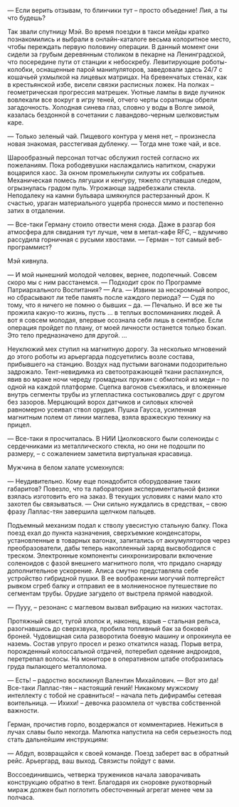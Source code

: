 — Если верить отзывам, то блинчики тут – просто объедение! Лия, а ты что будешь? 

Так звали спутницу Мэй. Во время поездки в такси мейды кратко познакомились и выбрали в онлайн-каталоге весьма колоритное место, чтобы переждать первую половину операции. В данный момент они сидели за грубым деревянным столиком в пекарне на Ленинградской, что посередине пути от станции к небоскребу. Левитирующие роботы-колобки, оснащенные парой манипуляторов, заведовали здесь 24/7 с кошачьей ухмылкой на лицевых матрицах. На бревенчатых стенах, как в крестьянской избе, висели связки расписных ложек. На полках – геометрическая прогрессия матрешек. Уютные лампы в виде лучинок вовлекали все вокруг в игру теней, отчего черты соратницы обрели загадочность. Холодная синева глаз, словно у воды в Волге зимой, казалась бездонной в сочетании с лавандово-черным шелковистым каре.

— Только зеленый чай. Пищевого контура у меня нет, – произнесла новая знакомая, расстегивая дубленку.
— Тогда мне тоже чай, и все.

Шарообразный персонал тотчас обслужил гостей согласно их пожеланиям. Пока рободевушки наслаждались напитком, снаружи воцарился хаос. За окном промелькнули силуэты их собратьев. Механическая помесь лягушки и кенгуру, тяжело ступавшая следом, огрызнулась градом пуль. Угрожающе задребезжали стекла. Неподалеку на камни бульвара шмякнулся растерзанный дрон. К счастью, ураган материального ущерба пронесся мимо и постепенно затих в отдалении.

— Все-таки Герману стоило отвести меня сюда. Даже в разгар боя атмосфера для свидания тут лучше, чем в метал-кафе RFC, – вдумчиво рассудила горничная с русыми хвостами.
— Герман – тот самый веб-программист?

Мэй кивнула.

— И мой нынешний молодой человек, вернее, подопечный. Совсем скоро мы с ним расстанемся.
— Подходит срок по Программе Патриархального Воспитания?
— Ага.
— Извини за нескромный вопрос, но сбрасывают ли тебе память после каждого периода?
— Судя по тому, что я ничего не помню о бывших – да.
— Печально. И все же ты прожила какую-то жизнь, пусть ... в теплых воспоминаниях людей. А вот я совсем молодая, впервые осознала себя лишь в сентябре. Если операция пройдет по плану, от моей личности останется только бэкап. Это тело предназначено для другой.
...

Неуклюжий мех ступил на магнитную дорогу. За несколько мгновений до этого роботы из арьергарда подсуетились возле состава, прибывшего на станцию. Воздух над пустыми вагонами подозрительно задрожало. Тент-невидимка из светоотражающей ткани распахнулся, явив во мраке ночи череду громадных пружин с обмоткой из меди – по одной на каждой платформе. Сцепка вагонов съежилась, и вложенные внутрь сегменты трубы из углепластика состыковались друг с другом без зазоров. Мерцающий ворох датчиков и силовых ключей равномерно усеивал ствол орудия. Пушка Гаусса, усиленная магнитным полем от линии маглева, взяла вражескую технику на прицел.

— Все-таки я просчиталась. В НИИ Циолковского были соленоиды с сердечниками из металлического стекла, но они не подошли по размеру, – с сожалением заметила виртуальная красавица.

Мужчина в белом халате усмехнулся:

— Неудивительно. Кому еще понадобится оборудование таких габаритов? Повезло, что та лаборатория экспериментальной физики взялась изготовить его на заказ. В текущих условиях с нами мало кто захотел бы связываться.
— Они сильно нуждались в средствах, – свою фразу Лаплас-тян завершила щелчком пальцев.

Подъемный механизм подал к стволу увесистую стальную балку. Пока поезд ехал до пункта назначения, сверхъемкие конденсаторы, установленные в товарных вагонах, запитались от аккумуляторов через преобразователи, дабы теперь накопленный заряд высвободился с треском. Электронные компоненты синхронизировали включение соленоидов с фазой внешнего магнитного поля, что придало снаряду дополнительное ускорение.
Алиса смутно представляла себе устройство гибридной пушки. В ее воображении могучий полтергейст рывком сгреб балку и отправил ее в молниеносное путешествие по сегментам трубы. Орудие загудело от выстрела прямой наводкой. 

— Пууу, – резонанс с маглевом вызвал вибрацию на низких частотах.

Протяжный свист, тугой хлопок и, наконец, взрыв – стальная рельса, разогнавшись до сверхзвука, пробила топливный бак за боковой броней. Чудовищная сила разворотила боевую машину и опрокинула ее наземь. Состав упруго просел и резко откатился назад. Порыв ветра, порожденный колоссальной отдачей, потеребил одеяние андроидов, перетрепал волосы. На мониторе в оперативном штабе отобразилась груда пылающего металлолома.

— Есть! – радостно воскликнул Валентин Михайлович.
— Вот это да! Все-таки Лаплас-тян – настоящий гений! Никакому мужскому интеллекту с тобой не сравниться! – начала петь дифирамбы сетевая воительница.
— Ихихи! – девочка разомлела от чувства собственной важности.

Герман, прочистив горло, воздержался от комментариев. Нежиться в лучах славы было некогда. Малютка напустила на себя серьезность под стать дальнейшим инструкциям:

— Абдул, возвращайся к своей команде. Поезд заберет вас в обратный рейс. Арьергард, ваш выход. Связисты пойдут с вами.

Воссоединившись, четверка тружеников начала заворачивать конструкцию обратно в тент. Благодаря их сноровке рукотворный мираж должен был поглотить обесточенный агрегат менее чем за полчаса.
